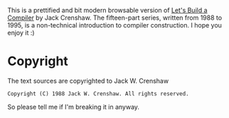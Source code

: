 This is a prettified and bit modern browsable version of [Let's Build a Compiler](https://compilers.iecc.com/crenshaw/) by Jack Crenshaw. The fifteen-part series, written from 1988 to 1995, is a non-technical introduction to compiler construction. I hope you enjoy it :)


# Copyright
The text sources are copyrighted to Jack W. Crenshaw

```
Copyright (C) 1988 Jack W. Crenshaw. All rights reserved.
```
So please tell me if I'm breaking it in anyway.
